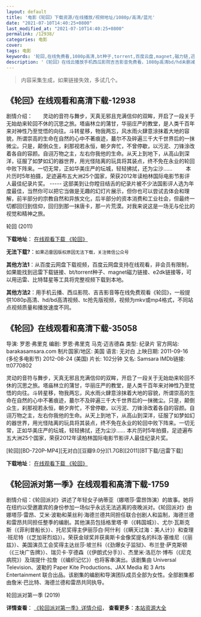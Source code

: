 ```yaml
---
layout: default
title: '电影《轮回》下载资源/在线播放/视频地址/1080p/高清/蓝光'
date: "2021-07-10T14:40:25+0800"
last_modified_at: "2021-07-10T14:40:25+0800"
permalink: /12938/
categories: 电影
cover:
tags: 电影
keywords: '轮回,在线免费看,1080p高清,bt种子,torrent,百度云盘,magnet,磁力链,迅雷下载资源'
description: '《轮回》在线云播放手机西瓜影院吉吉影音免费看，1080p高清bd/hd未删减完整版和tc抢先枪版，mkv/mp4格式，附带bt/torrent种子、magnet/磁力链、百度云盘、网盘资源迅雷下载链接'
---
```


>内容采集生成，如果链接失效，多试几个。


## 《轮回》在线观看和高清下载-12938

剧情介绍：　　灵动的音符与舞步，天真无邪且充满信仰的双眸，开启了一段关于无始劫来轮回不休的沉思之旅。塔庙林立的蒲甘，华丽庄严的教堂，是人类千百年来对神性乃至觉悟的向往。斗转星移，物我两忘，风水雨火肆意涂抹着大地的容貌，所谓崇高的生命在自然的心中不著痕迹，蕞尔不及碎遍三千大千世界后的一抹微尘。只是，颠倒众生，刹那视若永恒，朝夕奔忙，不曾停歇，以污泥、刀锋涂改着各自的容颜。自诩万物之主，左右你我他的生命。从天上到地下，从高山到深洋，征服了如梦如幻的器世界，用光怪陆离的玩具将其装点，终不免在永业的轮回中败下阵来。一切无常，正如华美庄严的坛城，轻轻拂拭，还为尘沙……  　　本片历时5年拍摄，足迹遍布五大洲25个国家，荣获2012年读柏林国际电影节影评人最佳纪录片奖。 ----- 这部美到让你瞠目结舌的纪录片被不少法国影评人选为年度最佳，当然你可以把它当做是无趣的幻灯片展示，但你也可以尝试去体会和理解，前半部分的宗教自然和异族文化，后半部分的资本消费和工业社会，但最终一切都回归到信仰，回归到那一抹唐卡，那一片荒漠。对我来说这是一场无与伦比的视觉和精神之旅。


轮回 (2011)

**下载地址**： [在线观看下载 《轮回》](https://www.btbtdy.me/btdy/dy6324.html) 


**无法下载?**：`如果迅雷因版权原因无法下载，关注微信公众号 `

**其他方法1**：从百度云网盘下载视频，百度云网盘支持在线观看，非会员有限制，如果能找到迅雷下载链接、bt/torrent种子、magnet磁力链接、e2dk链接等，可以用迅雷、比特彗星等工具将完整视频下载到本地。

**其他方法2**：用手机云播、西瓜影院、吉吉影音等在线免费观看《轮回》，一般提供1080p高清、hd/bd高清视频、tc抢先版视频，视频为mkv或mp4格式，不同站点视频质量和播放速度不同。


## 《轮回》在线观看和高清下载-35058

导演: 罗恩·弗里克 编剧: 罗恩·弗里克 马克·迈吉德森 类型: 纪录片 官方网站: barakasamsara.com 制片国家/地区: 美国 语言: 无对白 上映日期: 2011-09-16 (多伦多电影节) 2012-08-24 (美国) 片长: 102分钟 又名: Samsara IMDb链接: tt0770802

灵动的音符与舞步，天真无邪且充满信仰的双眸，开启了一段关于无始劫来轮回不休的沉思之旅。塔庙林立的蒲甘，华丽庄严的教堂，是人类千百年来对神性乃至觉悟的向往。斗转星移，物我两忘，风水雨火肆意涂抹着大地的容貌，所谓崇高的生命在自然的心中不著痕迹，蕞尔不及碎遍三千大千世界后的一抹微尘。只是，颠倒众生，刹那视若永恒，朝夕奔忙，不曾停歇，以污泥、刀锋涂改着各自的容颜。自诩万物之主，左右你我他的生命。从天上到地下，从高山到深洋，征服了如梦如幻的器世界，用光怪陆离的玩具将其装点，终不免在永业的轮回中败下阵来。一切无常，正如华美庄严的坛城，轻轻拂拭，还为尘沙…… 本片历时5年拍摄，足迹遍布五大洲25个国家，荣获2012年读柏林国际电影节影评人最佳纪录片奖。


[轮回][BD-720P-MP4][无对白][豆瓣9.0分][1.7GB][2011][BT下载/迅雷下载]

**下载地址**： [在线观看下载 《轮回》](https://www.btdx8.com/torrent/samsara_2011.html) 


## 《轮回派对第一季》在线观看和高清下载-1759

剧情介绍：《轮回派对》讲述了年轻女子纳蒂亚（娜塔莎·雷昂饰演）的故事。她将在纽约以受邀嘉宾的身份参加一场似乎永远无法逃离的夜晚派对。《轮回派对》由娜塔莎·雷昂、艾米·波勒和莱丝利·海德兰德共同担任联合创剧人和监制，海德兰德和雷昂共同担任整季的编剧。其他演员包括格里塔·李（《韩国城》）、尤尔·瓦斯克斯（《菲利普船长》）、托尼奖得主伊丽莎白·阿什利（《瞒天过海：美人计》）和查理·班尼特（《芝加哥烈焰》）。荣获金球奖并获奥斯卡金像奖提名的科洛·塞维尼（《丽兹》）、美国演员工会奖得主达丝莎·坡兰科（《劲爆女子监狱》、布兰登·萨克斯顿（《三块广告牌》）、瑞贝卡·亨德森（《伊朗式分手》）、杰里米·洛厄尔·博布（《尼克病院》）及瑞提什·拉詹（《编织记忆》）也将客串演出。该剧集由 Universal Television、波勒的 Paper Kite Productions、JAX Media 和 3 Arts Entertainment 联合出品。该剧集的编剧和导演团队成员全部为女性。全部剧集都由詹米·巴比特、海德兰德和雷昂共同执导。


轮回派对第一季 (2019)

**详情查看**： [《轮回派对第一季》详情介绍](/movie/1759/)， **查看更多**：[本站资源大全](/movie/t/all/)

